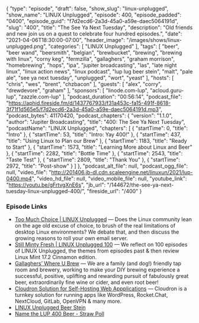 {
  "type": "episode",
  "draft": false,
  "show_slug": "linux-unplugged",
  "show_name": "LINUX Unplugged",
  "episode": 400,
  "episode_padded": "0400",
  "episode_guid": "f7d2ecd6-2a3d-45a0-a59e-daec5064191d",
  "slug": "400",
  "title": "The See Ya Next Tuesday",
  "description": "Old friends and new join us on a quest to celebrate four hundred episodes.",
  "date": "2021-04-06T18:30:00-07:00",
  "header_image": "/images/shows/linux-unplugged.png",
  "categories": [
    "LINUX Unplugged"
  ],
  "tags": [
    "beer",
    "beer wand",
    "beersmith",
    "belgian",
    "brewbucket",
    "brewing",
    "brewing with linux",
    "corny keg",
    "fermzilla",
    "gallaghers",
    "graham morrison",
    "homebrewing",
    "hops",
    "ipa",
    "jupiter broadcasting",
    "las",
    "late night linux",
    "linux action news",
    "linux podcast",
    "lup lug beer stein",
    "malt",
    "pale ale",
    "see ya next tuesday",
    "unplugged",
    "wort",
    "yeast"
  ],
  "hosts": [
    "chris",
    "wes",
    "brent",
    "chzbacon"
  ],
  "guests": [
    "alex",
    "corry",
    "drewdevore",
    "graham"
  ],
  "sponsors": [
    "linode.com-lup",
    "acloud.guru-lup",
    "zazzle.com-lup"
  ],
  "podcast_duration": "00:56:14",
  "podcast_file": "https://aphid.fireside.fm/d/1437767933/f31a453c-fa15-491f-8618-3f71f1d565e5/f7d2ecd6-2a3d-45a0-a59e-daec5064191d.mp3",
  "podcast_bytes": 41170420,
  "podcast_chapters": {
    "version": "1.1.0",
    "author": "Jupiter Broadcasting",
    "title": "400: The See Ya Next Tuesday",
    "podcastName": "LINUX Unplugged",
    "chapters": [
      {
        "startTime": 0,
        "title": "Intro"
      },
      {
        "startTime": 53,
        "title": "Intro: Yay 400!"
      },
      {
        "startTime": 437,
        "title": "Using Linux to Plan our Brew"
      },
      {
        "startTime": 1183,
        "title": "Ready to Start"
      },
      {
        "startTime": 1573,
        "title": "Learning More about Linux and Beer"
      },
      {
        "startTime": 2282,
        "title": "Bottle Time"
      },
      {
        "startTime": 2543,
        "title": "Taste Test"
      },
      {
        "startTime": 2809,
        "title": "Thank You"
      },
      {
        "startTime": 2972,
        "title": "Post-show"
      }
    ]
  },
  "podcast_alt_file": null,
  "podcast_ogg_file": null,
  "video_file": "http://201406.jb-dl.cdn.scaleengine.net/linuxun/2021/lup-0400.mp4",
  "video_hd_file": null,
  "video_mobile_file": null,
  "youtube_link": "https://youtu.be/gFrtvgXnE6s",
  "jb_url": "/144672/the-see-ya-next-tuesday-linux-unplugged-400/",
  "fireside_url": "/400"
}


### Episode Links

  * [Too Much Choice | LINUX Unplugged](https://www.youtube.com/watch?app=desktop&v=WbhTjjXDLio "Too Much Choice | LINUX Unplugged") — Does the Linux community lean on the age old excuse of choice, to brush of the real limitations of desktop Linux environments? We debate that, and then discuss the growing reasons to roll your own email server.
  * [Still Minty Fresh | LINUX Unplugged 100](https://www.youtube.com/watch?v=RylvhUNg6A0 "Still Minty Fresh | LINUX Unplugged 100") — We reflect on 100 episodes of LINUX Unplugged, the themes from episodes past & then review Linux Mint 17.2 Cinnamon edition.
  * [Gallaghers’ Where U Brew](http://whereubrew.com/ "Gallaghers’ Where U Brew") — We are a family (and dog!) friendly tap room and brewery, working to make your DIY brewing experience a successful, positive, uplifting and rewarding pursuit of fabulously great beer, extraordinarily fine wine or cider, and even root beer!
  * [Cloudron Solution for Self-Hosting Web Appplications](https://www.linode.com/marketplace/apps/cloudron/cloudron/ "Cloudron Solution for Self-Hosting Web Appplications") — Cloudron is a turnkey solution for running apps like WordPress, Rocket.Chat, NextCloud, GitLab, OpenVPN & many more.
  * [LINUX Unplugged Beer Stein](https://www.zazzle.com/linux_unplugged_beer_stein-168297262422605246 "LINUX Unplugged Beer Stein")
  * [Name the LUP 400 Beer - Straw Poll](https://www.strawpoll.me/42895761 "Name the LUP 400 Beer - Straw Poll")


